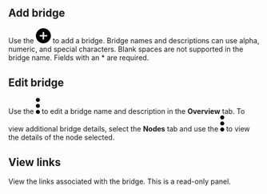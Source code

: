 
## Add bridge


Use the ![""](Images/ebt1659745488877.svg) to add a bridge. Bridge names and descriptions can use alpha, numeric, and special characters. Blank spaces are not supported in the bridge name. Fields with an * are required.

## Edit bridge


Use the ![""](Images/zsz1597101912145.svg) to edit a bridge name and description in the **Overview** tab. To view additional bridge details, select the **Nodes** tab and use the ![""](Images/zsz1597101912145.svg) to view the details of the node selected.

## View links


View the links associated with the bridge. This is a read-only panel.

